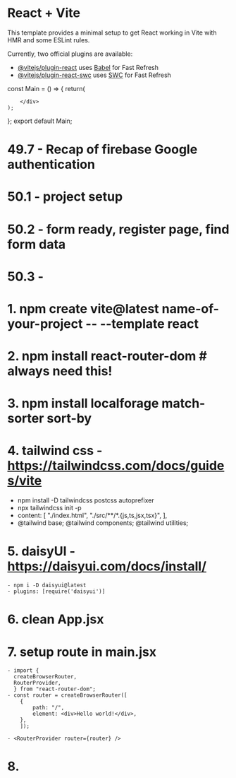 # React + Vite

This template provides a minimal setup to get React working in Vite with HMR and some ESLint rules.

Currently, two official plugins are available:

- [@vitejs/plugin-react](https://github.com/vitejs/vite-plugin-react/blob/main/packages/plugin-react/README.md) uses [Babel](https://babeljs.io/) for Fast Refresh
- [@vitejs/plugin-react-swc](https://github.com/vitejs/vite-plugin-react-swc) uses [SWC](https://swc.rs/) for Fast Refresh


const Main = () => {
    return(
        <div>
            
        </div>
    );
};
export default Main;

# 49.7 - Recap of firebase Google authentication

# 50.1 - project setup
# 50.2 - form ready, register page, find form data
# 50.3 - 







# 1. npm create vite@latest name-of-your-project -- --template react
# 2. npm install react-router-dom # always need this!
# 3. npm install localforage match-sorter sort-by

# 4. tailwind css - https://tailwindcss.com/docs/guides/vite
   - npm install -D tailwindcss postcss autoprefixer
   - npx tailwindcss init -p
   - content: [
    "./index.html",
    "./src/**/*.{js,ts,jsx,tsx}",
  ],
  - 
    @tailwind base;
    @tailwind components;
    @tailwind utilities;

# 5. daisyUI - https://daisyui.com/docs/install/
    - npm i -D daisyui@latest
    - plugins: [require('daisyui')]

# 6. clean App.jsx
# 7. setup route in main.jsx
    - import {
      createBrowserRouter,
      RouterProvider,
      } from "react-router-dom";
    - const router = createBrowserRouter([
        {
            path: "/",
            element: <div>Hello world!</div>,
        },
        ]);

    - <RouterProvider router={router} />

# 8.         